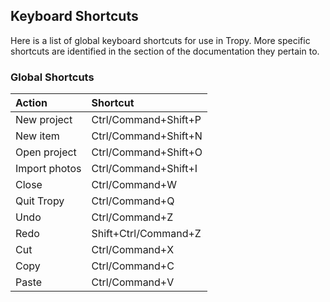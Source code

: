 ## Keyboard Shortcuts

Here is a list of global keyboard shortcuts for use in Tropy. More specific shortcuts are identified in the section of the documentation they pertain to.

### Global Shortcuts

| Action | Shortcut |
| :--- | :--- |
| New project | Ctrl/Command+Shift+P |
| New item | Ctrl/Command+Shift+N |
| Open project | Ctrl/Command+Shift+O |
| Import photos | Ctrl/Command+Shift+I |
| Close | Ctrl/Command+W |
| Quit Tropy | Ctrl/Command+Q |
| Undo | Ctrl/Command+Z |
| Redo | Shift+Ctrl/Command+Z |
| Cut | Ctrl/Command+X |
| Copy | Ctrl/Command+C |
| Paste | Ctrl/Command+V |



